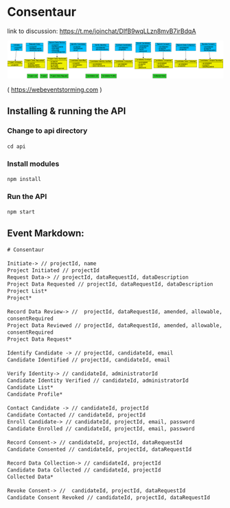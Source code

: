 # Consentaur

link to discussion: https://t.me/joinchat/DIfB9wqLLzn8mvB7irBdqA

![eventstorming](consentaur-eventstorming.png "Consentaur Event Storming")

 ( https://webeventstorming.com )

## Installing & running the API

### Change to api directory

```cd api```

### Install modules

```npm install```

### Run the API

```npm start```

## Event Markdown:

```
# Consentaur

Initiate-> // projectId, name
Project Initiated // projectId
Request Data-> // projectId, dataRequestId, dataDescription
Project Data Requested // projectId, dataRequestId, dataDescription
Project List*
Project*

Record Data Review-> //  projectId, dataRequestId, amended, allowable, consentRequired
Project Data Reviewed // projectId, dataRequestId, amended, allowable, consentRequired
Project Data Request*

Identify Candidate -> // projectId, candidateId, email
Candidate Identified // projectId, candidateId, email

Verify Identity-> // candidateId, administratorId
Candidate Identity Verified // candidateId, administratorId
Candidate List*
Candidate Profile*

Contact Candidate -> // candidateId, projectId
Candidate Contacted // candidateId, projectId
Enroll Candidate-> // candidateId, projectId, email, password
Candidate Enrolled // candidateId, projectId, email, password

Record Consent-> // candidateId, projectId, dataRequestId
Candidate Consented // candidateId, projectId, dataRequestId

Record Data Collection-> // candidateId, projectId
Candidate Data Collected // candidateId, projectId
Collected Data*

Revoke Consent-> //  candidateId, projectId, dataRequestId
Candidate Consent Revoked // candidateId, projectId, dataRequestId

```



